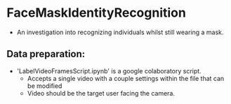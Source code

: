 # **FaceMaskIdentityRecognition**
- An investigation into recognizing individuals whilst still wearing a mask. 

## Data preparation:
- 'LabelVideoFramesScript.ipynb' is a google colaboratory script. 
  - Accepts a single video with a couple settings within the file that can be modified
  - Video should be the target user facing the camera. 